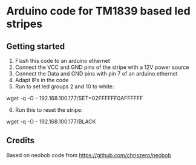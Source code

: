 # Arduino code for TM1839 based led stripes #

## Getting started ##
1. Flash this code to an arduino ethernet
2. Connect the VCC and GND pins of the stripe with a 12V power source
3. Connect the Data and GND pins with pin 7 of an arduino ethernet
4. Adapt IPs in the code
5. Run to set led groups 2 and 10 to white:

  wget -q -O - 192.168.100.177/SET=02FFFFFF0AFFFFFF

6. Run this to reset the stripe:

  wget -q -O - 192.168.100.177/BLACK 

## Credits ##
Based on neobob code from https://github.com/chriszero/neobob
